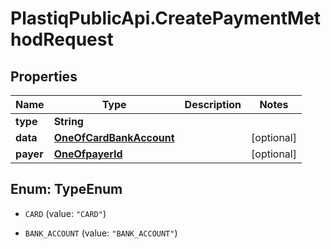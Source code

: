 # PlastiqPublicApi.CreatePaymentMethodRequest

## Properties

Name | Type | Description | Notes
------------ | ------------- | ------------- | -------------
**type** | **String** |  | 
**data** | [**OneOfCardBankAccount**](OneOfCardBankAccount.md) |  | [optional] 
**payer** | [**OneOfpayerId**](OneOfpayerId.md) |  | [optional] 



## Enum: TypeEnum


* `CARD` (value: `"CARD"`)

* `BANK_ACCOUNT` (value: `"BANK_ACCOUNT"`)




